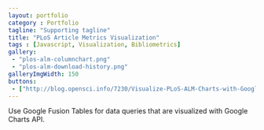 ```yaml
---
layout: portfolio
category : Portfolio
tagline: "Supporting tagline"
title: "PLoS Article Metrics Visualization"
tags : [Javascript, Visualization, Bibliometrics]
gallery:
 - "plos-alm-columnchart.png"
 - "plos-alm-download-history.png"
galleryImgWidth: 150
buttons:
 - ["http://blog.opensci.info/7230/Visualize-PLoS-ALM-Charts-with-Google-Fusion-Tables/","fa-link","Blog Post"]
---
```


Use Google Fusion Tables for data queries that are visualized with Google Charts API.
